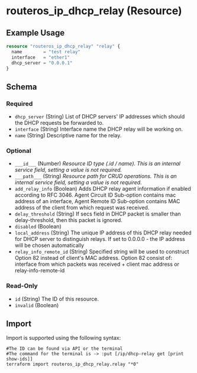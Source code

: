 # routeros_ip_dhcp_relay (Resource)


## Example Usage
```terraform
resource "routeros_ip_dhcp_relay" "relay" {
  name        = "test relay"
  interface   = "ether1"
  dhcp_server = "0.0.0.1"
}
```

<!-- schema generated by tfplugindocs -->
## Schema

### Required

- `dhcp_server` (String) List of DHCP servers' IP addresses which should the DHCP requests be forwarded to.
- `interface` (String) Interface name the DHCP relay will be working on.
- `name` (String) Descriptive name for the relay.

### Optional

- `___id___` (Number) <em>Resource ID type (.id / name). This is an internal service field, setting a value is not required.</em>
- `___path___` (String) <em>Resource path for CRUD operations. This is an internal service field, setting a value is not required.</em>
- `add_relay_info` (Boolean) Adds DHCP relay agent information if enabled according to RFC 3046. Agent Circuit ID Sub-option contains mac address of an interface, Agent Remote ID Sub-option contains MAC address of the client from which request was received.
- `delay_threshold` (String) If secs field in DHCP packet is smaller than delay-threshold, then this packet is ignored.
- `disabled` (Boolean)
- `local_address` (String) The unique IP address of this DHCP relay needed for DHCP server to distinguish relays. If set to 0.0.0.0 - the IP address will be chosen automatically
- `relay_info_remote_id` (String) Specified string will be used to construct Option 82 instead of client's MAC address. Option 82 consist of: interface from which packets was received + client mac address or relay-info-remote-id

### Read-Only

- `id` (String) The ID of this resource.
- `invalid` (Boolean)

## Import
Import is supported using the following syntax:
```shell
#The ID can be found via API or the terminal
#The command for the terminal is -> :put [/ip/dhcp-relay get [print show-ids]]
terraform import routeros_ip_dhcp_relay.relay "*0"
```
